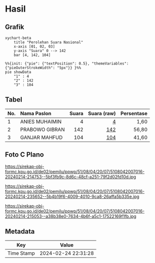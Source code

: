 # Hasil

## Grafik

```mermaid
xychart-beta
    title "Perolehan Suara Nasional"
    x-axis [01, 02, 03]
    y-axis "Suara" 0 --> 142
    bar [4, 142, 104]
```

```mermaid
%%{init: {"pie": {"textPosition": 0.5}, "themeVariables": {"pieOuterStrokeWidth": "5px"}} }%%
pie showData
    "1" : 4
    "2" : 142
    "3" : 104
```

## Tabel

| No. | Nama Paslon    | Suara | Suara (raw) | Persentase |
|:--- |:-------------- | -----:| -----------:| ----------:|
| 1   | ANIES MUHAIMIN | 4     | [4][p-1]    | 1,60       |
| 2   | PRABOWO GIBRAN | 142   | [142][p-2]  | 56,80      |
| 3   | GANJAR MAHFUD  | 104   | [104][p-3]  | 41,60      |


[p-1]: https://github.com/gigit-pemilu/pemilu-2024/blob/main/pilpres/hitung-suara/sub/51-bali/sub/08-buleleng/sub/04-banjar/sub/2007-gobleg/sub/016-tps/sub/paslon-1.txt
[p-2]: https://github.com/gigit-pemilu/pemilu-2024/blob/main/pilpres/hitung-suara/sub/51-bali/sub/08-buleleng/sub/04-banjar/sub/2007-gobleg/sub/016-tps/sub/paslon-2.txt
[p-3]: https://github.com/gigit-pemilu/pemilu-2024/blob/main/pilpres/hitung-suara/sub/51-bali/sub/08-buleleng/sub/04-banjar/sub/2007-gobleg/sub/016-tps/sub/paslon-3.txt

## Foto C Plano

https://sirekap-obj-formc.kpu.go.id/de02/pemilu/ppwp/51/08/04/20/07/5108042007016-20240214-214753--5bf3fb9c-8d6c-48cf-a251-79f2d02fd10d.jpg

https://sirekap-obj-formc.kpu.go.id/de02/pemilu/ppwp/51/08/04/20/07/5108042007016-20240214-235652--5b4b19f6-4009-4010-9ca8-26affa5b335e.jpg

https://sirekap-obj-formc.kpu.go.id/de02/pemilu/ppwp/51/08/04/20/07/5108042007016-20240214-215053--a38b38e0-7634-4b6f-a5c1-17522169f1fb.jpg


## Metadata

| Key        | Value               |
| ---------- | ------------------- |
| Time Stamp | 2024-02-24 22:31:28 |



